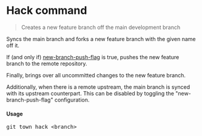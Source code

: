 <h1 textrun="command-heading">Hack command</h1>

<blockquote textrun="command-summary">
Creates a new feature branch off the main development branch
</blockquote>

<a textrun="command-description">
Syncs the main branch and forks a new feature branch with the given name off it.

If (and only if) [new-branch-push-flag](./new-branch-push-flag.md) is true,
pushes the new feature branch to the remote repository.

Finally, brings over all uncommitted changes to the new feature branch.

Additionally, when there is a remote upstream,
the main branch is synced with its upstream counterpart.
This can be disabled by toggling the "new-branch-push-flag" configuration.
</a>

#### Usage

<pre textrun="command-usage">
git town hack &lt;branch&gt;
</pre>

